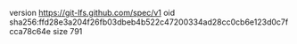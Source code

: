 version https://git-lfs.github.com/spec/v1
oid sha256:ffd28e3a204f26fb03dbeb4b522c47200334ad28cc0cb6e123d0c7fcca78c64e
size 791
